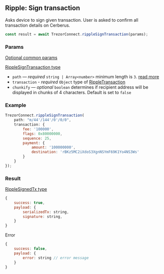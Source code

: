 ## Ripple: Sign transaction

Asks device to sign given transaction. User is asked to confirm all transaction
details on Cerberus.

```javascript
const result = await TrezorConnect.rippleSignTransaction(params);
```

### Params

[Optional common params](commonParams.md)

[RippleSignTransaction type](https://github.com/Cerberus-Wallet/cerberus-suite/blob/develop/packages/connect/src/types/api/ripple/index.ts)

-   `path` — _required_ `string | Array<number>` minimum length is `3`. [read more](../path.md)
-   `transaction` - _required_ `Object` type of [RippleTransaction](https://github.com/Cerberus-Wallet/cerberus-suite/blob/develop/packages/connect/src/types/api/ripple/index.ts)
-   `chunkify` — _optional_ `boolean` determines if recipient address will be displayed in chunks of 4 characters. Default is set to `false`

### Example

```javascript
TrezorConnect.rippleSignTransaction(
    path: "m/44'/144'/0'/0/0",
    transaction: {
        fee: '100000',
        flags: 0x80000000,
        sequence: 25,
        payment: {
            amount: '100000000',
            destination: 'rBKz5MC2iXdoS3XgnNSYmF69K1Yo4NS3Ws'
        }
    }
});
```

### Result

[RippleSignedTx type](https://github.com/Cerberus-Wallet/cerberus-suite/blob/develop/packages/connect/src/types/api/ripple/index.ts)

```javascript
{
    success: true,
    payload: {
        serializedTx: string,
        signature: string,
    }
}
```

Error

```javascript
{
    success: false,
    payload: {
        error: string // error message
    }
}
```
